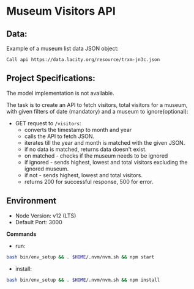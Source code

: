 # Museum Visitors API

## Data:
Example of a museum list data JSON object:
```
Call api https://data.lacity.org/resource/trxm-jn3c.json

```

## Project Specifications:
The model implementation is not available.

The task is to create an API to fetch visitors, total visitors for a museum, with given filters of date (mandatory) and a museum to ignore(optional):

- GET request to `/visitors`:
    - converts the timestamp to month and year
    - calls the API to fetch JSON.
    - iterates till the year and month is matched with the given JSON.
    - if no data is matched, returns data doesn't exist.
    - on matched - checks if the museum needs to be ignored
    - if ignored - sends highest, lowest and total visitors excluding the ignored museum.
    - if not - sends highest, lowest and total visitors.
    - returns 200 for successful response, 500 for error.


## Environment 
- Node Version: v12 (LTS)
- Default Port: 3000

**Commands**
- run: 
```bash
bash bin/env_setup && . $HOME/.nvm/nvm.sh && npm start
```
- install: 
```bash
bash bin/env_setup && . $HOME/.nvm/nvm.sh && npm install
```
